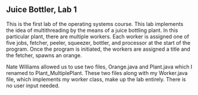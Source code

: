 ## Juice Bottler, Lab 1

This is the first lab of the operating systems course. 
This lab implements the idea of multithreading by the means of a juice bottling plant. In this particular plant, there are multiple workers. Each worker is assigned one of five jobs, fetcher, peeler, squeezer, bottler, and processor at the start of the program. Once the program is initiated, the workers are assigned a title and the fetcher, spawns an orange.

Nate Williams allowed us to use two files, Orange.java and Plant.java which I renamed to Plant_MultiplePlant. These two files along with my Worker.java file, which implements my worker class, make up the lab entirely. There is no  user input needed. 